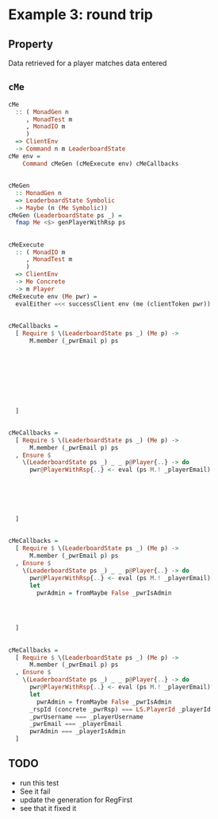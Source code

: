 # Example 3: round trip

## Property

Data retrieved for a player matches data entered

## `cMe`

```haskell
cMe
  :: ( MonadGen n
     , MonadTest m
     , MonadIO m
     )
  => ClientEnv
  -> Command n m LeaderboardState
cMe env =
    Command cMeGen (cMeExecute env) cMeCallbacks
```

##

```haskell
cMeGen
  :: MonadGen n
  => LeaderboardState Symbolic
  -> Maybe (n (Me Symbolic))
cMeGen (LeaderboardState ps _) =
  fmap Me <$> genPlayerWithRsp ps
```

##

```haskell
cMeExecute
  :: ( MonadIO m
     , MonadTest m
     )
  => ClientEnv
  -> Me Concrete
  -> m Player
cMeExecute env (Me pwr) =
  evalEither =<< successClient env (me (clientToken pwr))
```

##

```haskell
cMeCallbacks =
  [ Require $ \(LeaderboardState ps _) (Me p) ->
      M.member (_pwrEmail p) ps









  ]
```

##

```haskell
cMeCallbacks =
  [ Require $ \(LeaderboardState ps _) (Me p) ->
      M.member (_pwrEmail p) ps
  , Ensure $
    \(LeaderboardState ps _) _ _ p@Player{..} -> do
      pwr@PlayerWithRsp{..} <- eval (ps M.! _playerEmail)






  ]
```

##

```haskell
cMeCallbacks =
  [ Require $ \(LeaderboardState ps _) (Me p) ->
      M.member (_pwrEmail p) ps
  , Ensure $
    \(LeaderboardState ps _) _ _ p@Player{..} -> do
      pwr@PlayerWithRsp{..} <- eval (ps M.! _playerEmail)
      let
        pwrAdmin = fromMaybe False _pwrIsAdmin




  ]
```

##

```haskell
cMeCallbacks =
  [ Require $ \(LeaderboardState ps _) (Me p) ->
      M.member (_pwrEmail p) ps
  , Ensure $
    \(LeaderboardState ps _) _ _ p@Player{..} -> do
      pwr@PlayerWithRsp{..} <- eval (ps M.! _playerEmail)
      let
        pwrAdmin = fromMaybe False _pwrIsAdmin
      _rspId (concrete _pwrRsp) === LS.PlayerId _playerId
      _pwrUsername === _playerUsername
      _pwrEmail === _playerEmail
      pwrAdmin === _playerIsAdmin
  ]
```

## TODO

- run this test
- See it fail
- update the generation for RegFirst
- see that it fixed it


